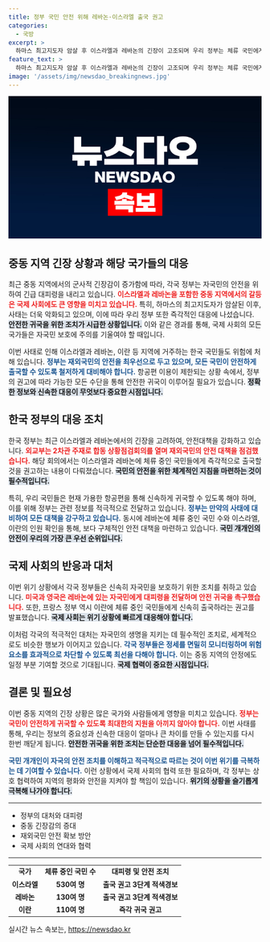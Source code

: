 ```yaml
---
title: 정부 국민 안전 위해 레바논·이스라엘 출국 권고
categories:
  - 국방
excerpt: >
  하마스 최고지도자 암살 후 이스라엘과 레바논의 긴장이 고조되며 우리 정부는 체류 국민에게 즉각 출국할 것을 강력히 권고했습니다. 각국의 대피령 속 위험이 커지고 있는 중동 상황, 지금 바로 확인하세요!
feature_text: >
  하마스 최고지도자 암살 후 이스라엘과 레바논의 긴장이 고조되며 우리 정부는 체류 국민에게 즉각 출국할 것을 강력히 권고했습니다. 각국의 대피령 속 위험이 커지고 있는 중동 상황, 지금 바로 확인하세요!
image: '/assets/img/newsdao_breakingnews.jpg'
---
```


<p><img src="/assets/img/newsdao_breakingnews.jpg" alt="implanttips 속보" /></p>

<h2 data-ke-size="size26">중동 지역 긴장 상황과 해당 국가들의 대응</h2>

<p data-ke-size="size16">최근 중동 지역에서의 군사적 긴장감이 증가함에 따라, 각국 정부는 자국민의 안전을 위하여 긴급 대피령을 내리고 있습니다. <b><span style="color: #ee2323;">이스라엘과 레바논을 포함한 중동 지역에서의 갈등은 국제 사회에도 큰 영향을 미치고 있습니다.</span></b> 특히, 하마스의 최고지도자가 암살된 이후, 사태는 더욱 악화되고 있으며, 이에 따라 우리 정부 또한 즉각적인 대응에 나섰습니다. <b><span style="background-color: #21538527;">안전한 귀국을 위한 조치가 시급한 상황입니다.</span></b> 이와 같은 경과를 통해, 국제 사회의 모든 국가들은 자국민 보호에 주의를 기울여야 할 때입니다.</p>

<p data-ke-size="size16">이번 사태로 인해 이스라엘과 레바논, 이란 등 지역에 거주하는 한국 국민들도 위험에 처해 있습니다. <b><span style="color: #1a5490;">정부는 재외국민의 안전을 최우선으로 두고 있으며, 모든 국민이 안전하게 출국할 수 있도록 철저하게 대비해야 합니다.</span></b> 항공편 이용이 제한되는 상황 속에서, 정부의 권고에 따라 가능한 모든 수단을 통해 안전한 귀국이 이루어질 필요가 있습니다. <b><span style="background-color: #21538527;">정확한 정보와 신속한 대응이 무엇보다 중요한 시점입니다.</span></b></p>

<h2 data-ke-size="size26">한국 정부의 대응 조치</h2>

<p data-ke-size="size16">한국 정부는 최근 이스라엘과 레바논에서의 긴장을 고려하여, 안전대책을 강화하고 있습니다. <b><span style="color: #ee2323;">외교부는 2차관 주재로 합동 상황점검회의를 열며 재외국민의 안전 대책을 점검했습니다.</span></b> 해당 회의에서는 이스라엘과 레바논에 체류 중인 국민들에게 즉각적으로 출국할 것을 권고하는 내용이 다뤄졌습니다. <b><span style="background-color: #21538527;">국민의 안전을 위한 체계적인 지침을 마련하는 것이 필수적입니다.</span></b></p>

<p data-ke-size="size16">특히, 우리 국민들은 현재 가용한 항공편을 통해 신속하게 귀국할 수 있도록 해야 하며, 이를 위해 정부는 관련 정보를 적극적으로 전달하고 있습니다. <b><span style="color: #1a5490;">정부는 만약의 사태에 대비하여 모든 대책을 강구하고 있습니다.</span></b> 동시에 레바논에 체류 중인 국민 수와 이스라엘, 이란의 인원 확인을 통해, 보다 구체적인 안전 대책을 마련하고 있습니다. <b><span style="background-color: #21538527;">국민 개개인의 안전이 우리의 가장 큰 우선 순위입니다.</span></b></p>

<h2 data-ke-size="size26">국제 사회의 반응과 대처</h2>

<p data-ke-size="size16">이번 위기 상황에서 각국 정부들은 신속히 자국민을 보호하기 위한 조치를 취하고 있습니다. <b><span style="color: #ee2323;">미국과 영국은 레바논에 있는 자국민에게 대피령을 전달하며 안전 귀국을 촉구했습니다.</span></b> 또한, 프랑스 정부 역시 이란에 체류 중인 국민들에게 신속히 출국하라는 권고를 발표했습니다. <b><span style="background-color: #21538527;">국제 사회는 위기 상황에 빠르게 대응해야 합니다.</span></b></p>

<p data-ke-size="size16">이처럼 각국의 적극적인 대처는 자국민의 생명을 지키는 데 필수적인 조치로, 세계적으로도 비슷한 행보가 이어지고 있습니다. <b><span style="color: #1a5490;">각국 정부들은 정세를 면밀히 모니터링하며 위험 요소를 효과적으로 차단할 수 있도록 최선을 다해야 합니다.</span></b> 이는 중동 지역의 안정에도 일정 부분 기여할 것으로 기대됩니다. <b><span style="background-color: #21538527;">국제 협력이 중요한 시점입니다.</span></b></p>

<h2 data-ke-size="size26">결론 및 필요성</h2>

<p data-ke-size="size16">이번 중동 지역의 긴장 상황은 많은 국가와 사람들에게 영향을 미치고 있습니다. <b><span style="color: #ee2323;">정부는 국민이 안전하게 귀국할 수 있도록 최대한의 지원을 아끼지 않아야 합니다.</span></b> 이번 사태를 통해, 우리는 정보의 중요성과 신속한 대응이 얼마나 큰 차이를 만들 수 있는지를 다시 한번 깨닫게 됩니다. <b><span style="background-color: #21538527;">안전한 귀국을 위한 조치는 단순한 대응을 넘어 필수적입니다.</span></b></p>

<p data-ke-size="size16"><b><span style="color: #1a5490;">국민 개개인이 자국의 안전 조치를 이해하고 적극적으로 따르는 것이 이번 위기를 극복하는 데 기여할 수 있습니다.</span></b> 이런 상황에서 국제 사회의 협력 또한 필요하며, 각 정부는 상호 협력하여 지역의 평화와 안전을 지켜야 할 책임이 있습니다. <b><span style="background-color: #21538527;">위기의 상황을 슬기롭게 극복해 나가야 합니다.</span></b></p>

<hr>

<ul>
    <li>정부의 대처와 대피령</li>
    <li>중동 긴장감의 증대</li>
    <li>재외국민 안전 확보 방안</li>
    <li>국제 사회의 연대와 협력</li>
</ul>

<hr>

<table style="width: 100%; border-collapse: collapse;">
  <tr>
    <td style="text-align: center; height: 17px;"><b>국가</b></td>
    <td style="text-align: center; height: 17px;"><b>체류 중인 국민 수</b></td>
    <td style="text-align: center; height: 17px;"><b>대피령 및 안전 조치</b></td>
  </tr>
  <tr>
    <td style="text-align: center; height: 17px;"><b>이스라엘</b></td>
    <td style="text-align: center; height: 17px;"><b>530여 명</b></td>
    <td style="text-align: center; height: 17px;"><b>출국 권고 3단계 적색경보</b></td>
  </tr>
  <tr>
    <td style="text-align: center; height: 17px;"><b>레바논</b></td>
    <td style="text-align: center; height: 17px;"><b>130여 명</b></td>
    <td style="text-align: center; height: 17px;"><b>출국 권고 3단계 적색경보</b></td>
  </tr>
  <tr>
    <td style="text-align: center; height: 17px;"><b>이란</b></td>
    <td style="text-align: center; height: 17px;"><b>110여 명</b></td>
    <td style="text-align: center; height: 17px;"><b>즉각 귀국 권고</b></td>
  </tr>
</table>
실시간 뉴스 속보는, <a href="https://newsdao.kr" rel="dofollow">https://newsdao.kr</a>


